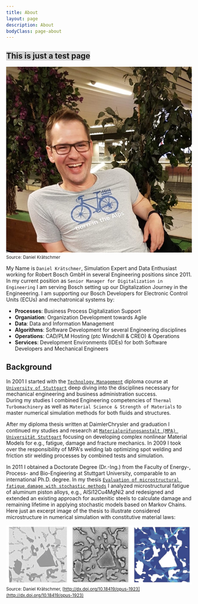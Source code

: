 ```yaml
---
title: About
layout: page
description: About
bodyClass: page-about
---
```


## <span style="background-color: lightgrey">This is just a test page</span>

![Daniel Kraetschmer](/images/2025-01-09-Daniel-Kraetschmer.jpg)
<small> Source: Daniel Krätschmer</small>

My Name is `Daniel Krätschmer`, Simulation Expert and Data Enthusiast working for Robert Bosch GmbH in several Engineering positions since 2011. In my current position as `Senior Manager for Digitalization in Engineering` I am serving Bosch setting up our Digitalization Journey in the Engineeering. I am supporting our Bosch Developers for Electronic Control Units (ECUs) and mechatronical systems by:
- **Processes**: Business Process Digitalization Support
- **Organiation**: Organization Development towards Agile
- **Data**: Data and Information Management 
- **Algorithms**: Software Development for several Engineering disciplines
- **Operations**: CAD/PLM Hosting (ptc Windchill & CREO) & Operations 
- **Services**: Development Environments (IDEs) for both Software Developers and Mechanical Engineers

## Background

In 2001 I started with the [`Technology Management`](https://www.uni-stuttgart.de/studium/bachelor/technologiemanagement-b.sc./) diploma course at [`University of Stuttgart`](https://www.uni-stuttgart.de) deep diving into the disciplines necessary for mechanical engineering and business administration success.  
During my studies I combined Engineering competencies of `Thermal Turbomachinery` as well as `Material Science & Strength of Materials` to master numerical simulation methods for both fluids and structures.

After my diploma thesis written at DaimlerChrysler and graduation I continued my studies and research at [`Materialprüfungsanstalt (MPA) Universität Stuttgart`](https://www.mpa.uni-stuttgart.de) focusing on developing complex nonlinear Material Models for e.g., fatigue, damage and fracture mechanics. 
In 2009 I took over the responsibility of MPA's welding lab optimizing spot welding and friction stir welding processes by combined tests and simulation.

In 2011 I obtained a Doctorate Degree (Dr.-Ing.) from the Faculty of Energy-, Process- and Bio-Engieering at Stuttgart University, comparable to an international Ph.D. degree. 
In my thesis [`Evaluation of microstructural fatigue damage with stochastic methods`](http://dx.doi.org/10.18419/opus-1923) I analyzed microstructural fatigue of aluminum piston alloys, e.g., AlSi12Cu4MgNi2 and redesigned and extended an existing approach for austenitic steels to calculate damage and remaining lifetime in applying stochastic models based on Markov Chains. Here just an excerpt image of the thesis to illustrate considered microstructure in numerical simulation with constitutive material laws: 

![Daniel Kraetschmer](/images/blog/2025-01-09-Dissertation_Mikrostrukur.png)
<small> Source: Daniel Krätschmer, [http://dx.doi.org/10.18419/opus-1923](http://dx.doi.org/10.18419/opus-1923)</small>









